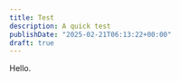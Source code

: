 ```yaml
---
title: Test
description: A quick test
publishDate: "2025-02-21T06:13:22+00:00"
draft: true
---
```


Hello.